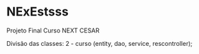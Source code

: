 # NExEstsss
Projeto Final Curso NEXT CESAR

Divisão das classes:
2 - curso (entity, dao, service, rescontroller);
